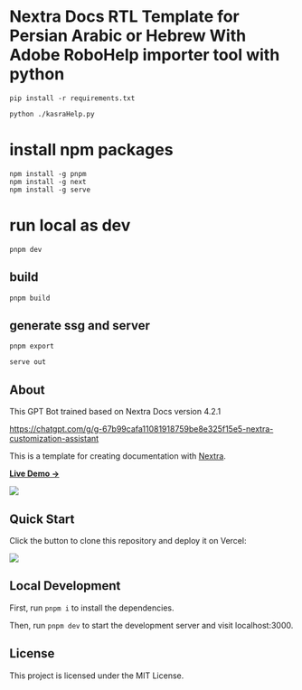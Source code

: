 # Nextra Docs RTL Template for Persian Arabic or Hebrew With Adobe RoboHelp importer tool with python

   ```pip install -r requirements.txt```

   ```python ./kasraHelp.py```

# install npm packages

   ```
   npm install -g pnpm
   npm install -g next
   npm install -g serve
   ```


# run local as dev

   ```pnpm dev```

## build

   ```pnpm build```

## generate ssg and server

   ```pnpm export```
   
   ```serve out```


## About

This GPT Bot trained based on Nextra Docs version 4.2.1 

https://chatgpt.com/g/g-67b99cafa11081918759be8e325f15e5-nextra-customization-assistant

This is a template for creating documentation with [Nextra](https://nextra.site).

[**Live Demo →**](https://nextra-docs-template.vercel.app)

[![](https://raw.githubusercontent.com/saber13812002/quran-bot-docs/refs/heads/master/public/assets/img/screencapture-localhost-3000-2025-02-22-10_32_50.png)](https://nextra-docs-template.vercel.app)

## Quick Start

Click the button to clone this repository and deploy it on Vercel:

[![](https://vercel.com/button)](https://vercel.com/new/clone?s=https%3A%2F%2Fgithub.com%saber13812002%2Fquran-bot-docs&showOptionalTeamCreation=false)

## Local Development

First, run `pnpm i` to install the dependencies.

Then, run `pnpm dev` to start the development server and visit localhost:3000.

## License

This project is licensed under the MIT License.
